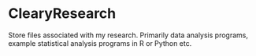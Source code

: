 # ClearyResearch
 Store files associated with my research. Primarily data analysis programs, example statistical analysis programs in R or Python etc. 